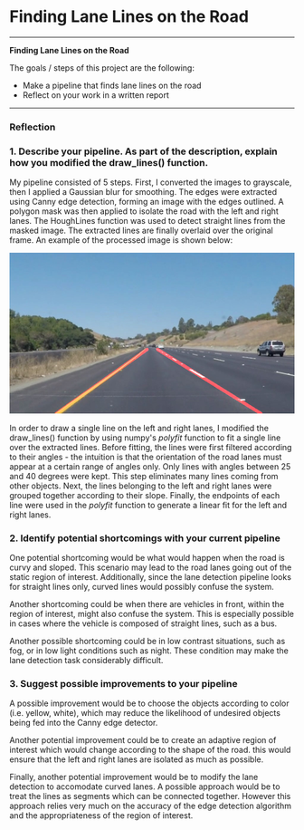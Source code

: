 # **Finding Lane Lines on the Road** 

---

**Finding Lane Lines on the Road**

The goals / steps of this project are the following:
* Make a pipeline that finds lane lines on the road
* Reflect on your work in a written report


[//]: # (Image References)

[image1]: ./test_images_output/SolidYellowCurve.jpg "SolidYellowCurve"
---

### Reflection

### 1. Describe your pipeline. As part of the description, explain how you modified the draw_lines() function.

My pipeline consisted of 5 steps. First, I converted the images to grayscale, then I applied a Gaussian blur for smoothing. The edges were extracted using Canny edge detection, forming an image with the edges outlined. A polygon mask was then applied to isolate the road with the left and right lanes. The HoughLines function was used to detect straight lines from the masked image. The extracted lines are finally overlaid over the original frame. An example of the processed image is shown below:

![alt text][image1]

In order to draw a single line on the left and right lanes, I modified the draw_lines() function by using numpy's _polyfit_ function to fit a single line over the extracted lines. Before fitting, the lines were first filtered according to their angles - the intuition is that the orientation of the road lanes must appear at a certain range of angles only. Only lines with angles between 25 and 40 degrees were kept. This step eliminates many lines coming from other objects. Next, the lines belonging to the left and right lanes were grouped together according to their slope. Finally, the endpoints of each line were used in the _polyfit_ function to generate a linear fit for the left and right lanes. 



### 2. Identify potential shortcomings with your current pipeline


One potential shortcoming would be what would happen when the road is curvy and sloped. This scenario may lead to the road lanes going out of the static region of interest. Additionally, since the lane detection pipeline looks for straight lines only, curved lines would possibly confuse the system. 

Another shortcoming could be when there are vehicles in front, within the region of interest, might also confuse the system. This is especially possible in cases where the vehicle is composed of straight lines, such as a bus. 

Another possible shortcoming could be in low contrast situations, such as fog, or in low light conditions such as night. These condition may make the lane detection task considerably difficult. 


### 3. Suggest possible improvements to your pipeline

A possible improvement would be to choose the objects according to color (i.e. yellow, white), which may reduce the likelihood of undesired objects being fed into the Canny edge detector. 

Another potential improvement could be to create an adaptive region of interest which would change according to the shape of the road. this would ensure that the left and right lanes are isolated as much as possible. 

Finally, another potential improvement would be to modify the lane detection to accomodate curved lanes. A possible approach would be to treat the lines as segments which can be connected together. However this approach relies very much on the accuracy of the edge detection algorithm and the appropriateness of the region of interest. 
